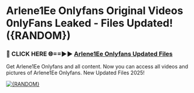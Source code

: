 # Arlene1Ee Onlyfans Original Videos 0nlyFans Leaked - Files Updated! ({RANDOM})

<h3>🔴 CLICK HERE 🌐==►► <a href="https://betterlinks.top/A2PfLJ" rel="nofollow">Arlene1Ee Onlyfans Updated Files</a></h3>

Get Arlene1Ee Onlyfans and all content. Now you can access all videos and pictures of Arlene1Ee Onlyfans. New Updated Files 2025!

[![{RANDOM}](https://i.imgur.com/ppqm5kG.gif)](https://betterlinks.top/A2PfLJ)